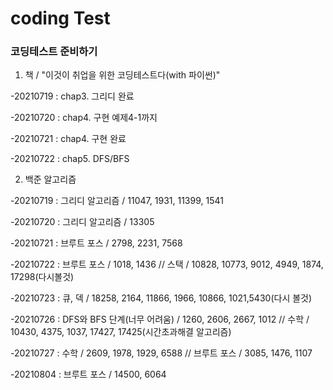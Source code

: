 # coding Test

### 코딩테스트 준비하기

1. 책 / "이것이 취업을 위한 코딩테스트다(with 파이썬)"

-20210719 : chap3. 그리디 완료

-20210720 : chap4. 구현 예제4-1까지

-20210721 : chap4. 구현 완료

-20210722 : chap5. DFS/BFS

2. 백준 알고리즘

-20210719 : 그리디 알고리즘 / 11047, 1931, 11399, 1541

-20210720 : 그리디 알고리즘 / 13305

-20210721 : 브루트 포스 / 2798, 2231, 7568

-20210722 : 브루트 포스 / 1018, 1436 // 스택 / 10828, 10773, 9012, 4949, 1874, 17298(다시볼것)

-20210723 : 큐, 덱 / 18258, 2164, 11866, 1966, 10866, 1021,5430(다시 볼것)

-20210726 : DFS와 BFS 단계(너무 어려움) / 1260, 2606, 2667, 1012 // 수학 / 10430, 4375, 1037, 17427, 17425(시간초과해결 알고리즘)

-20210727 : 수학 / 2609, 1978, 1929, 6588 // 브루트 포스 / 3085, 1476, 1107

-20210804 : 브루트 포스 / 14500, 6064
